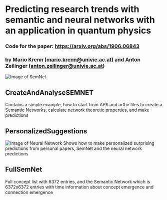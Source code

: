 # Predicting research trends with semantic and neural networks with an application in quantum physics
### Code for the paper: https://arxiv.org/abs/1906.06843
### by Mario Krenn (mario.krenn@univie.ac.at) and Anton Zeilinger (anton.zeilinger@univie.ac.at)

![Image of SemNet](https://github.com/MarioKrenn6240/SEMNET/blob/master/SemNet.png)

## CreateAndAnalyseSEMNET
Contains a simple example, how to start from APS and arXiv files to create a Semantic Networks, calculate network theoretic properties, and make predictions

## PersonalizedSuggestions
![Image of Neural Network](https://github.com/MarioKrenn6240/SEMNET/blob/master/FigCreateNeuralNetwork.png)
Shows how to make personalized surprising predictions from personal papers, SemNet and the neural network predictions

## FullSemNet
Full concept list with 6372 entries, and the Semantic Network which is 6372x6372 entries with time information about concept emergence and connection emergence
